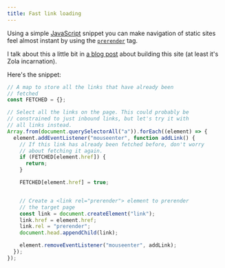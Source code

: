 ```yaml
---
title: Fast link loading
---
```


Using a simple [JavaScript] snippet you can make navigation of static sites feel almost instant by using the [`prerender`][prerender] tag.

I talk about this a little bit in [a blog post][bfss] about building this site (at least it's Zola incarnation).

Here's the snippet:

```js
// A map to store all the links that have already been
// fetched
const FETCHED = {};

// Select all the links on the page. This could probably be
// constrained to just inbound links, but let's try it with
// all links instead.
Array.from(document.querySelectorAll("a")).forEach((element) => {
  element.addEventListener("mouseenter", function addLink() {
    // If this link has already been fetched before, don't worry
    // about fetching it again.
    if (FETCHED[element.href]) {
      return;
    }

    FETCHED[element.href] = true;


    // Create a <link rel="prerender"> element to prerender
    // the target page
    const link = document.createElement("link");
    link.href = element.href;
    link.rel = "prerender";
    document.head.appendChild(link);

    element.removeEventListener("mouseenter", addLink);
  });
});
```

[bfss]: ../blog/creating-a-blazingly-fast-blog-without-js-or-gatsby/index.md
[JavaScript]: ./javascript/_index.md
[prerender]: https://developer.mozilla.org/en-US/docs/Glossary/prerender
